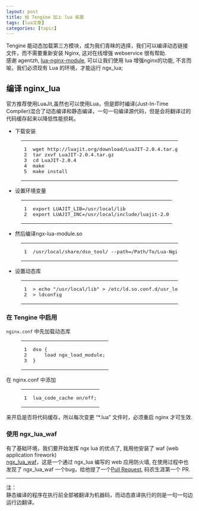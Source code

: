 ```yaml
---
layout: post
title: 给 Tengine 加上 lua 拓展 
tags: [lua文章]
categories: [topic]
---
```

<p>Tengine 能动态加载第三方模块，成为我们青睐的选择，我们可以编译动态链接文件，而不需要重新安装 Nginx, 这对在线增强 webservice 很有帮助.<br/>感谢 agentzh, <a href="https://github.com/openresty/lua-nginx-module" target="_blank" rel="noopener noreferrer">lua-nginx-module</a>, 可以让我们使用 lua 增强nginx的功能, 不言而喻，我们必须现有 Lua 的环境，才能运行 ngx_lua;</p>
<h2 id="编译-nginx-lua"><a href="#编译-nginx-lua" class="headerlink" title="编译 nginx_lua"></a>编译 nginx_lua</h2><p>官方推荐使用LuaJit,虽然也可以使用Lua，但是即时编译(Just-In-Time Compiler)混合了动态编译和静态编译，一句一句编译源代码，但是会将翻译过的代码缓存起来以降低性能损耗。</p>
<ul>
<li>下载安装</li>
</ul>
<figure class="highlight plain"><table><tbody><tr><td class="gutter"><pre><span class="line">1</span><br/><span class="line">2</span><br/><span class="line">3</span><br/><span class="line">4</span><br/><span class="line">5</span><br/></pre></td><td class="code"><pre><span class="line">wget http://luajit.org/download/LuaJIT-2.0.4.tar.gz</span><br/><span class="line">tar zxvf LuaJIT-2.0.4.tar.gz</span><br/><span class="line">cd LuaJIT-2.0.4</span><br/><span class="line">make</span><br/><span class="line">make install</span><br/></pre></td></tr></tbody></table></figure>
<ul>
<li>设置环境变量</li>
</ul>
<figure class="highlight plain"><table><tbody><tr><td class="gutter"><pre><span class="line">1</span><br/><span class="line">2</span><br/></pre></td><td class="code"><pre><span class="line">export LUAJIT_LIB=/usr/local/lib</span><br/><span class="line">export LUAJIT_INC=/usr/local/include/luajit-2.0</span><br/></pre></td></tr></tbody></table></figure>
<ul>
<li>然后编译ngx-lua-module.so</li>
</ul>
<figure class="highlight plain"><table><tbody><tr><td class="gutter"><pre><span class="line">1</span><br/></pre></td><td class="code"><pre><span class="line">/usr/local/share/dso_tool/ --path=/Path/To/Lua-Nginx-module</span><br/></pre></td></tr></tbody></table></figure>
<ul>
<li>设置动态库</li>
</ul>
<figure class="highlight plain"><table><tbody><tr><td class="gutter"><pre><span class="line">1</span><br/><span class="line">2</span><br/></pre></td><td class="code"><pre><span class="line">&gt; echo &#34;/usr/local/lib&#34; &gt; /etc/ld.so.conf.d/usr_local_lib.conf</span><br/><span class="line">&gt; ldconfig</span><br/></pre></td></tr></tbody></table></figure>
<h3 id="在-Tengine-中启用"><a href="#在-Tengine-中启用" class="headerlink" title="在 Tengine 中启用"></a>在 Tengine 中启用</h3><p><code>nginx.conf</code> 中先加载动态库</p>
<figure class="highlight plain"><table><tbody><tr><td class="gutter"><pre><span class="line">1</span><br/><span class="line">2</span><br/><span class="line">3</span><br/></pre></td><td class="code"><pre><span class="line">dso {</span><br/><span class="line">    load ngx_load_module;</span><br/><span class="line">}</span><br/></pre></td></tr></tbody></table></figure>
<p>在 nginx.conf 中添加</p>
<figure class="highlight plain"><table><tbody><tr><td class="gutter"><pre><span class="line">1</span><br/></pre></td><td class="code"><pre><span class="line">lua_code_cache on/off;</span><br/></pre></td></tr></tbody></table></figure>
<p>来开启是否将代码缓存，所以每次变更 “*.lua” 文件时，必须重启 nginx 才可生效.</p>
<h3 id="使用-ngx-lua-waf"><a href="#使用-ngx-lua-waf" class="headerlink" title="使用 ngx_lua_waf"></a>使用 ngx_lua_waf</h3><p>有了基础环境，我们要开始发挥 ngx lua 的优点了, 我用他安装了 waf (web application firework)<br/><a href="https://github.com/loveshell/ngx_lua_waf" target="_blank" rel="noopener noreferrer">ngx_lua_waf</a>，这是一个通过 ngx_lua 编写的 web 应用防火墙, 在使用过程中也发现了 ngx_lua_waf 一个bug，给他提了一个<a href="https://github.com/loveshell/ngx_lua_waf/pull/70" target="_blank" rel="noopener noreferrer">Pull Request</a>, 码农生涯第一个 PR.</p>
<hr/>
<p>注：<br/>静态编译的程序在执行前全部被翻译为机器码，而动态直译执行的则是一句一句边运行边翻译。</p>